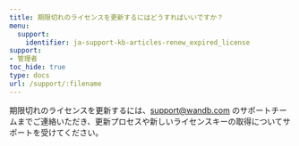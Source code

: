```yaml
---
title: 期限切れのライセンスを更新するにはどうすればいいですか？
menu:
  support:
    identifier: ja-support-kb-articles-renew_expired_license
support:
- 管理者
toc_hide: true
type: docs
url: /support/:filename
---
```


期限切れのライセンスを更新するには、support@wandb.com のサポートチームまでご連絡いただき、更新プロセスや新しいライセンスキーの取得についてサポートを受けてください。